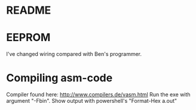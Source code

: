 # README

# EEPROM
I've changed wiring compared with Ben's programmer.

# Compiling asm-code
Compiler found here:
http://www.compilers.de/vasm.html
Run the exe with argument "-Fbin".
Show output with powershell's "Format-Hex a.out"
